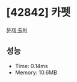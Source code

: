 # [42842] 카펫

[문제 출처](https://school.programmers.co.kr/learn/courses/30/lessons/42842)

## 성능

- Time: 0.14ms
- Memory: 10.6MB